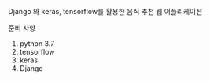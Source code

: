 Django 와 keras, tensorflow를 활용한 음식 추천 웹 어플리케이션

준비 사항
1. python 3.7
2. tensorflow
3. keras
4. Django